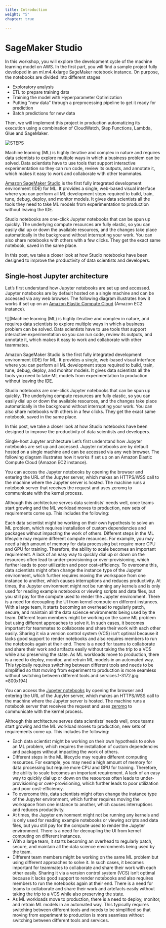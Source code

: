 ```yaml
---
title: Introduction
weight: "5"
chapter: true

---
```

# SageMaker Studio

In this workshop, you will explore the development cycle of the machine learning model on AWS. In the first part, you will find a sample project fully developed in an ml.m4.4xlarge SageMaker notebook instance. On purpose, the notebooks are divided into different stages

* Exploratory analysis
* ETL to prepare training data
* Training the model with Hyperparameter Optimization
* Putting "new data" through a preprocessing pipeline to get it ready for prediction
* Batch predictions for new data

Then, we will implement this project in production automatizing its execution using a combination of CloudWatch, Step Functions, Lambda, Glue and SageMaker.

![STEPS](/images/steps.png)

Machine learning (ML) is highly iterative and complex in nature and requires data scientists to explore multiple ways in which a business problem can be solved. Data scientists have to use tools that support interactive experimentation so they can run code, review its outputs, and annotate it, which makes it easy to work and collaborate with other teammates.

[Amazon SageMaker Studio](https://aws.amazon.com/sagemaker/) is the first fully integrated development environment (IDE) for ML. It provides a single, web-based visual interface where you can perform all ML development steps required to build, train, tune, debug, deploy, and monitor models. It gives data scientists all the tools they need to take ML models from experimentation to production without leaving the IDE.

Studio notebooks are one-click Jupyter notebooks that can be spun up quickly. The underlying compute resources are fully elastic, so you can easily dial up or down the available resources, and the changes take place automatically in the background without interrupting your work. You can also share notebooks with others with a few clicks. They get the exact same notebook, saved in the same place.

In this post, we take a closer look at how Studio notebooks have been designed to improve the productivity of data scientists and developers.

## Single-host Jupyter architecture

Let’s first understand how Jupyter notebooks are set up and accessed. Jupyter notebooks are by default hosted on a single machine and can be accessed via any web browser. The following diagram illustrates how it works if set up on an [Amazon Elastic Compute Cloud](http://aws.amazon.com/ec2) (Amazon EC2 instance).

!\[\](Machine learning (ML) is highly iterative and complex in nature, and requires data scientists to explore multiple ways in which a business problem can be solved. Data scientists have to use tools that support interactive experimentation so you can run code, review its outputs, and annotate it, which makes it easy to work and collaborate with other teammates.

Amazon SageMaker Studio is the first fully integrated development environment (IDE) for ML. It provides a single, web-based visual interface where you can perform all ML development steps required to build, train, tune, debug, deploy, and monitor models. It gives data scientists all the tools you need to take ML models from experimentation to production without leaving the IDE.

Studio notebooks are one-click Jupyter notebooks that can be spun up quickly. The underlying compute resources are fully elastic, so you can easily dial up or down the available resources, and the changes take place automatically in the background without interrupting your work. You can also share notebooks with others in a few clicks. They get the exact same notebook, saved in the same place.

In this post, we take a closer look at how Studio notebooks have been designed to improve the productivity of data scientists and developers.

Single-host Jupyter architecture
Let’s first understand how Jupyter notebooks are set up and accessed. Jupyter notebooks are by default hosted on a single machine and can be accessed via any web browser. The following diagram illustrates how it works if set up on an Amazon Elastic Compute Cloud (Amazon EC2 instance).

You can access the Jupyter notebooks by opening the browser and entering the URL of the Jupyter server, which makes an HTTPS/WSS call to the machine where the Jupyter server is hosted. The machine runs a notebook server that receives the request and uses zeromq to communicate with the kernel process.

Although this architecture serves data scientists’ needs well, once teams start growing and the ML workload moves to production, new sets of requirements come up. This includes the following:

Each data scientist might be working on their own hypothesis to solve an ML problem, which requires installation of custom dependencies and packages without impacting the work of others.
Different steps in the ML lifecycle may require different compute resources. For example, you may need a high amount of memory for data processing but require more CPU and GPU for training. Therefore, the ability to scale becomes an important requirement. A lack of an easy way to quickly dial up or down on the resources often lead to under-provisioning or over-provisioning, which further leads to poor utilization and poor cost-efficiency.
To overcome this, data scientists might often change the instance type of the Jupyter environment, which further requires moving the workspace from one instance to another, which causes interruptions and reduces productivity.
At times, the Jupyter environment might not be running any kernels and is only used for reading example notebooks or viewing scripts and data files, but you still pay for the compute used to render the Jupyter environment. There is a need for decoupling the UI from kernel compute on different instances.
With a large team, it starts becoming an overhead to regularly patch, secure, and maintain all the data science environments being used by the team.
Different team members might be working on the same ML problem but using different approaches to solve it. In such cases, it becomes important for teammates to collaborate and share their work with each other easily. Sharing it via a version control system (VCS) isn’t optimal because it lacks good support to render notebooks and also requires members to run the notebooks again at their end. There is a need for teams to collaborate and share their work and artifacts easily without taking the trip to a VCS while also preserving the state.
As ML workloads move to production, there is a need to deploy, monitor, and retrain ML models in an automated way. This typically requires switching between different tools and needs to be simplified so that moving from experiment to production is more seamless without switching between different tools and services.1-3172.jpg =800x194)

You can access the [Jupyter notebooks](https://jupyter-notebook.readthedocs.io/en/stable/notebook.html) by opening the browser and entering the URL of the Jupyter server, which makes an HTTPS/WSS call to the machine where the Jupyter server is hosted. The machine runs a notebook server that receives the request and uses [zeromq](https://zeromq.org/) to communicate with the kernel process.

Although this architecture serves data scientists’ needs well, once teams start growing and the ML workload moves to production, new sets of requirements come up. This includes the following:

* Each data scientist might be working on their own hypothesis to solve an ML problem, which requires the installation of custom dependencies and packages without impacting the work of others.
* Different steps in the ML lifecycle may require different computing resources. For example, you may need a high amount of memory for data processing but require more CPU and GPU for training. Therefore, the ability to scale becomes an important requirement. A lack of an easy way to quickly dial up or down on the resources often leads to under-provisioning or over-provisioning, which further leads to poor utilization and poor cost-efficiency.
* To overcome this, data scientists might often change the instance type of the Jupyter environment, which further requires moving the workspace from one instance to another, which causes interruptions and reduces productivity.
* At times, the Jupyter environment might not be running any kernels and is only used for reading example notebooks or viewing scripts and data files, but you still pay for the compute used to render the Jupyter environment. There is a need for decoupling the UI from kernel computing on different instances.
* With a large team, it starts becoming an overhead to regularly patch, secure, and maintain all the data science environments being used by the team.
* Different team members might be working on the same ML problem but using different approaches to solve it. In such cases, it becomes important for teammates to collaborate and share their work with each other easily. Sharing it via a version control system (VCS) isn’t optimal because it lacks good support to render notebooks and also requires members to run the notebooks again at their end. There is a need for teams to collaborate and share their work and artefacts easily without taking the trip to a VCS while also preserving the state.
* As ML workloads move to production, there is a need to deploy, monitor, and retrain ML models in an automated way. This typically requires switching between different tools and needs to be simplified so that moving from experiment to production is more seamless without switching between different tools and services.